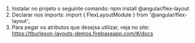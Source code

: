 1. Instalar no projeto o seguinte comando: npm install @angular/flex-layout
2. Declarar nos imports: import { FlexLayoutModule } from '@angular/flex-layout';
3. Para pegar os atributos que desejsa utilizar, veja no site: https://tburleson-layouts-demos.firebaseapp.com/#/docs
